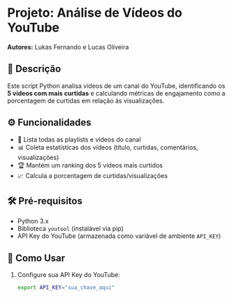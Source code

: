 # Projeto: Análise de Vídeos do YouTube  

**Autores:** Lukas Fernando e Lucas Oliveira  

## 📝 Descrição  
Este script Python analisa vídeos de um canal do YouTube, identificando os **5 vídeos com mais curtidas** e calculando métricas de engajamento como a porcentagem de curtidas em relação às visualizações.  

## ⚙️ Funcionalidades 
- 📂 Lista todas as playlists e vídeos do canal  
- 📊 Coleta estatísticas dos vídeos (título, curtidas, comentários, visualizações)  
- 🏆 Mantém um ranking dos 5 vídeos mais curtidos  
- 📈 Calcula a porcentagem de curtidas/visualizações  

## 🛠️ Pré-requisitos  
- Python 3.x  
- Biblioteca `youtool` (instalável via pip)  
- API Key do YouTube (armazenada como variável de ambiente `API_KEY`)  

## 🚀 Como Usar  
1. Configure sua API Key do YouTube:  
   ```bash
   export API_KEY="sua_chave_aqui"